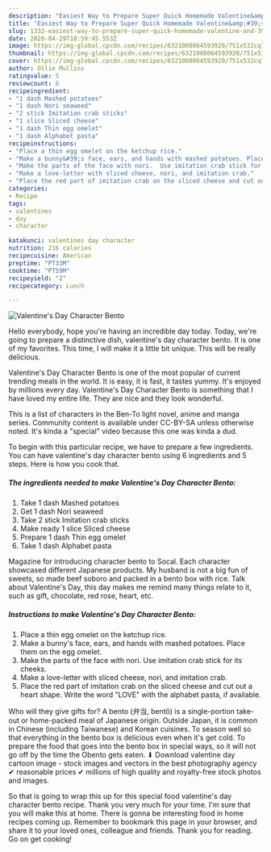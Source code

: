 ```yaml
---
description: "Easiest Way to Prepare Super Quick Homemade Valentine&amp;#39;s Day Character Bento"
title: "Easiest Way to Prepare Super Quick Homemade Valentine&amp;#39;s Day Character Bento"
slug: 1332-easiest-way-to-prepare-super-quick-homemade-valentine-and-39-s-day-character-bento
date: 2020-04-29T18:59:45.553Z
image: https://img-global.cpcdn.com/recipes/6321008064593920/751x532cq70/valentines-day-character-bento-recipe-main-photo.jpg
thumbnail: https://img-global.cpcdn.com/recipes/6321008064593920/751x532cq70/valentines-day-character-bento-recipe-main-photo.jpg
cover: https://img-global.cpcdn.com/recipes/6321008064593920/751x532cq70/valentines-day-character-bento-recipe-main-photo.jpg
author: Ollie Mullins
ratingvalue: 5
reviewcount: 6
recipeingredient:
- "1 dash Mashed potatoes"
- "1 dash Nori seaweed"
- "2 stick Imitation crab sticks"
- "1 slice Sliced cheese"
- "1 dash Thin egg omelet"
- "1 dash Alphabet pasta"
recipeinstructions:
- "Place a thin egg omelet on the ketchup rice."
- "Make a bunny&#39;s face, ears, and hands with mashed potatoes. Place them on the egg omelet."
- "Make the parts of the face with nori.  Use imitation crab stick for its cheeks."
- "Make a love-letter with sliced cheese, nori, and imitation crab."
- "Place the red part of imitation crab on the sliced cheese and cut out a heart shape.  Write the word &#34;LOVE&#34; with the alphabet pasta, if available."
categories:
- Recipe
tags:
- valentines
- day
- character

katakunci: valentines day character 
nutrition: 216 calories
recipecuisine: American
preptime: "PT33M"
cooktime: "PT59M"
recipeyield: "2"
recipecategory: Lunch

---
```



![Valentine&#39;s Day Character Bento](https://img-global.cpcdn.com/recipes/6321008064593920/751x532cq70/valentines-day-character-bento-recipe-main-photo.jpg)

Hello everybody, hope you're having an incredible day today. Today, we're going to prepare a distinctive dish, valentine&#39;s day character bento. It is one of my favorites. This time, I will make it a little bit unique. This will be really delicious.

Valentine&#39;s Day Character Bento is one of the most popular of current trending meals in the world. It is easy, it is fast, it tastes yummy. It's enjoyed by millions every day. Valentine&#39;s Day Character Bento is something that I have loved my entire life. They are nice and they look wonderful.

This is a list of characters in the Ben-To light novel, anime and manga series. Community content is available under CC-BY-SA unless otherwise noted. It&#39;s kinda a &#34;special&#34; video because this one was kinda a dud.


To begin with this particular recipe, we have to prepare a few ingredients. You can have valentine&#39;s day character bento using 6 ingredients and 5 steps. Here is how you cook that.

<!--inarticleads1-->

##### The ingredients needed to make Valentine&#39;s Day Character Bento:

1. Take 1 dash Mashed potatoes
1. Get 1 dash Nori seaweed
1. Take 2 stick Imitation crab sticks
1. Make ready 1 slice Sliced cheese
1. Prepare 1 dash Thin egg omelet
1. Take 1 dash Alphabet pasta


Magazine for introducing character bento to Socal. Each character showcased different Japanese products. My husband is not a big fun of sweets, so made beef soboro and packed in a bento box with rice. Talk about Valentine&#39;s Day, this day makes me remind many things relate to it, such as gift, chocolate, red rose, heart, etc. 

<!--inarticleads2-->

##### Instructions to make Valentine&#39;s Day Character Bento:

1. Place a thin egg omelet on the ketchup rice.
1. Make a bunny&#39;s face, ears, and hands with mashed potatoes. Place them on the egg omelet.
1. Make the parts of the face with nori.  Use imitation crab stick for its cheeks.
1. Make a love-letter with sliced cheese, nori, and imitation crab.
1. Place the red part of imitation crab on the sliced cheese and cut out a heart shape.  Write the word &#34;LOVE&#34; with the alphabet pasta, if available.


Who will they give gifts for? A bento (弁当, bentō) is a single-portion take-out or home-packed meal of Japanese origin. Outside Japan, it is common in Chinese (including Taiwanese) and Korean cuisines. To season well so that everything in the bento box is delicious even when it&#39;s get cold. To prepare the food that goes into the bento box in special ways, so it will not go off by the time the Obento gets eaten. ⬇ Download valentine day cartoon image - stock images and vectors in the best photography agency ✔ reasonable prices ✔ millions of high quality and royalty-free stock photos and images. 

So that is going to wrap this up for this special food valentine&#39;s day character bento recipe. Thank you very much for your time. I'm sure that you will make this at home. There is gonna be interesting food in home recipes coming up. Remember to bookmark this page in your browser, and share it to your loved ones, colleague and friends. Thank you for reading. Go on get cooking!
